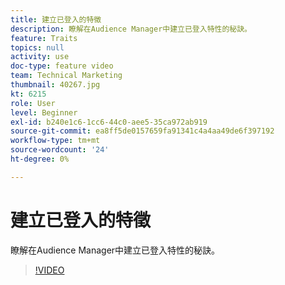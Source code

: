 ```yaml
---
title: 建立已登入的特徵
description: 瞭解在Audience Manager中建立已登入特性的秘訣。
feature: Traits
topics: null
activity: use
doc-type: feature video
team: Technical Marketing
thumbnail: 40267.jpg
kt: 6215
role: User
level: Beginner
exl-id: b240e1c6-1cc6-44c0-aee5-35ca972ab919
source-git-commit: ea8ff5de0157659fa91341c4a4aa49de6f397192
workflow-type: tm+mt
source-wordcount: '24'
ht-degree: 0%

---
```


# 建立已登入的特徵

瞭解在Audience Manager中建立已登入特性的秘訣。

>[!VIDEO](https://video.tv.adobe.com/v/40267/?quality=12&learn=on)
